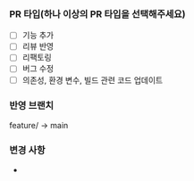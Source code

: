### PR 타입(하나 이상의 PR 타입을 선택해주세요)
- [ ] 기능 추가
- [ ] 리뷰 반영
- [ ] 리팩토링
- [ ] 버그 수정
- [ ] 의존성, 환경 변수, 빌드 관련 코드 업데이트

### 반영 브랜치
feature/ -> main

### 변경 사항
-
